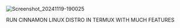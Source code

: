 ![Screenshot_20241119-190025](https://github.com/user-attachments/assets/fec7e57b-89b8-4204-8b49-f69d515bda2e)

RUN CINNAMON LINUX DISTRO IN TERMUX WITH MUCH FEATURES

